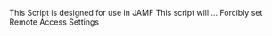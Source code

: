  This Script is designed for use in JAMF
This script will ...
			Forcibly set Remote Access Settings
